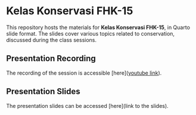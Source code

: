 # Kelas Konservasi FHK-15

This repository hosts the materials for **Kelas Konservasi FHK-15**, in Quarto slide format. The slides cover various topics related to conservation, discussed during the class sessions.

## Presentation Recording

The recording of the session is accessible [here]([youtube link](https://www.youtube.com/watch?v=kMySaFo_V1M&t=67s&pp=ygUTa2VsYXMga29uc2VydmFzaSAxNQ%3D%3D)).

## Presentation Slides

The presentation slides can be accessed [here](link to the slides).
